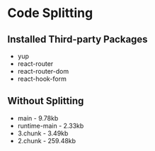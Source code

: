 # Code Splitting
## Installed Third-party Packages
- yup
- react-router
- react-router-dom
- react-hook-form

## Without Splitting
- main          - 9.78kb
- runtime-main  - 2.33kb
- 3.chunk       - 3.49kb
- 2.chunk       - 259.48kb
